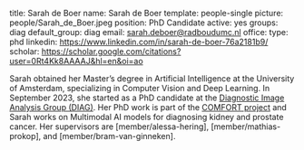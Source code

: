 title: Sarah de Boer 
name: Sarah de Boer
template: people-single
picture: people/Sarah_de_Boer.jpeg
position: PhD Candidate
active: yes
groups: diag
default_group: diag
email: sarah.deboer@radboudumc.nl
office: 
type: phd
linkedin: https://www.linkedin.com/in/sarah-de-boer-76a2181b9/
scholar: https://scholar.google.com/citations?user=0Rt4Kk8AAAAJ&hl=en&oi=ao

Sarah obtained her Master’s degree in Artificial Intelligence at the University of Amsterdam, specializing in Computer Vision and Deep Learning.
In September 2023, she started as a PhD candidate at the [Diagnostic Image Analysis Group (DIAG)](https://www.diagnijmegen.nl/). Her PhD work is part of the [COMFORT project](https://www.comfort-ai.eu) and Sarah works on Multimodal AI models for diagnosing kidney and prostate cancer. Her supervisors are [member/alessa-hering], [member/mathias-prokop], and [member/bram-van-ginneken].
